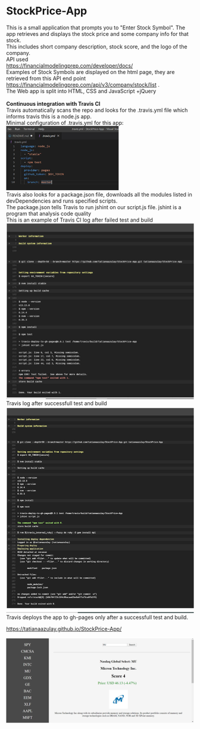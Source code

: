 # StockPrice-App
This is a small application that prompts you to "Enter Stock Symbol". 
The app retrieves and displays the stock price and some company info for that stock. <br>
This includes short company description, stock score, and the logo of the company.<br>
API used <br>
https://financialmodelingprep.com/developer/docs/<br>
Examples of Stock Symbols are displayed on the html page, they are retrieved from this API end point https://financialmodelingprep.com/api/v3/company/stock/list .<br>
The Web app is split into HTML, CSS and JavaScript +jQuery<br>
<br>
<strong>Continuous integration with Travis CI</strong><br>
Travis automatically scans the repo and looks for the .travis.yml file which informs travis this is a node.js app.<br>
Minimal configuration of .travis.yml for this app:<br>
<a href="url"><img src="https://github.com/tatianaazulay/StockPrice-App/blob/master/assets/yml.jpg" width="60%" ></a><br>
Travis also looks for a package.json file, downloads all the modules listed in devDependencies and runs specified scripts.<br>
The package.json tells Travis to run jshint on our script.js file. 
jshint is a program that analysis code quality<br>
This is an example of Travis CI log after failed test and build<br>
![](assets/travis-log-failed.jpg)<br>
Travis log after successfull test and build<br>
![](assets/travis-log-success.jpg)<br>
Travis deploys the app to gh-pages only after a successfull test and build.<br>

https://tatianaazulay.github.io/StockPrice-App/<br>
<br>
![](assets/Untitled.png)
